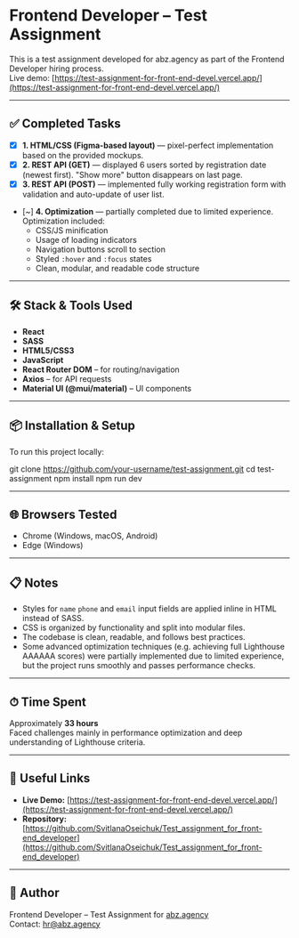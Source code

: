 # Frontend Developer – Test Assignment

This is a test assignment developed for abz.agency as part of the Frontend Developer hiring process.  
Live demo: [https://test-assignment-for-front-end-devel.vercel.app/](https://test-assignment-for-front-end-devel.vercel.app/)

---

## ✅ Completed Tasks

- [x] **1. HTML/CSS (Figma-based layout)** — pixel-perfect implementation based on the provided mockups.
- [x] **2. REST API (GET)** — displayed 6 users sorted by registration date (newest first). "Show more" button disappears on last page.
- [x] **3. REST API (POST)** — implemented fully working registration form with validation and auto-update of user list.
- [~] **4. Optimization** — partially completed due to limited experience. Optimization included:
  - CSS/JS minification
  - Usage of loading indicators
  - Navigation buttons scroll to section
  - Styled `:hover` and `:focus` states
  - Clean, modular, and readable code structure

---

## 🛠️ Stack & Tools Used

- **React**
- **SASS**
- **HTML5/CSS3**
- **JavaScript**
- **React Router DOM** – for routing/navigation
- **Axios** – for API requests
- **Material UI (@mui/material)** – UI components

---

## 📦 Installation & Setup

To run this project locally:

git clone https://github.com/your-username/test-assignment.git
cd test-assignment
npm install
npm run dev

---

## 🌐 Browsers Tested

- Chrome (Windows, macOS, Android)
- Edge (Windows)

---

## 📋 Notes

- Styles for `name` `phone` and `email` input fields are applied inline in HTML instead of SASS.
- CSS is organized by functionality and split into modular files.
- The codebase is clean, readable, and follows best practices.
- Some advanced optimization techniques (e.g. achieving full Lighthouse AAAAAA scores) were partially implemented due to limited experience, but the project runs smoothly and passes performance checks.

---

## ⏱ Time Spent

Approximately **33 hours**  
Faced challenges mainly in performance optimization and deep understanding of Lighthouse criteria.

---

## 🔗 Useful Links

- **Live Demo:** [https://test-assignment-for-front-end-devel.vercel.app/](https://test-assignment-for-front-end-devel.vercel.app/)
- **Repository:** [https://github.com/SvitlanaOseichuk/Test_assignment_for_front-end_developer](https://github.com/SvitlanaOseichuk/Test_assignment_for_front-end_developer)

---

## 👤 Author

Frontend Developer – Test Assignment for [abz.agency](https://www.abz.agency)  
Contact: [hr@abz.agency](mailto:hr@abz.agency)